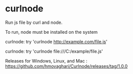 # curlnode
Run js file by curl and node.

To run, node must be installed on the system

curlnode: try 'curlnode http://example.com/file.js'

curlnode: try 'curlnode file:///C:/example/file.js'

Releases for Windows, Linux, and Mac :
https://github.com/hmovaghari/Curlnode/releases/tag/1.0.0